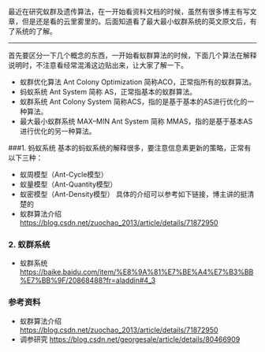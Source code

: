 最近在研究蚁群及遗传算法，在一开始看资料文档的时候，虽然有很多博主有写文章，但是还是看的云里雾里的。后面知道看了最大最小蚁群系统的英文原文后，有了系统的了解。

---

首先要区分一下几个概念的东西，一开始看蚁群算法的时候，下面几个算法在解释说明时，不注意看经常混淆这边贴出来，让大家了解一下。
- 蚁群优化算法 Ant Colony Optimization 简称ACO，正常指所有的蚁群算法。
- 蚂蚁系统 Ant System 简称 AS，正常指基本的蚁群算法。
- 蚁群系统 Ant Colony System 简称ACS，指的是基于基本的AS进行优化的一种算法。
- 最大最小蚁群系统 MAX–MIN Ant System 简称 MMAS，指的是基于基本AS进行优化的另一种算法。

###1. 蚂蚁系统
基本的蚂蚁系统的解释很多，要注意信息素更新的策略，正常有以下三种：
- 蚁周模型（Ant-Cycle模型）
- 蚁量模型（Ant-Quantity模型）
- 蚁密模型（Ant-Density模型）
具体的介绍可以参考如下链接，博主讲的挺清楚的
- 蚁群算法介绍 https://blog.csdn.net/zuochao_2013/article/details/71872950

### 2. 蚁群系统
- 蚁群系统
https://baike.baidu.com/item/%E8%9A%81%E7%BE%A4%E7%B3%BB%E7%BB%9F/20868488?fr=aladdin#4_3

### 参考资料

- 蚁群算法介绍
https://blog.csdn.net/zuochao_2013/article/details/71872950
- 调参研究
https://blog.csdn.net/georgesale/article/details/80466909
